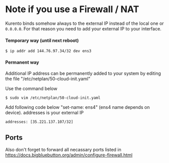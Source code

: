 # Note if you use a Firewall / NAT
Kurento binds somehow always to the external IP instead of the local one or `0.0.0.0`. For that reason you need to add your external IP to your interface.

#### Temporary  way (until next reboot)
```
$ ip addr add 144.76.97.34/32 dev ens3
```

#### Permanent way
Additional IP address can be permanently added to your system by editing the file "/etc/netplan/50-cloud-init.yaml"

Use the command below

```
$ sudo vim /etc/netplan/50-cloud-init.yaml
```

Add following code below "set-name: ens4" (ens4 name depends on device). addresses is your external IP

```
addresses: [35.221.137.107/32]
```


## Ports
Also don't forget to forward all necassary ports listed in https://docs.bigbluebutton.org/admin/configure-firewall.html

